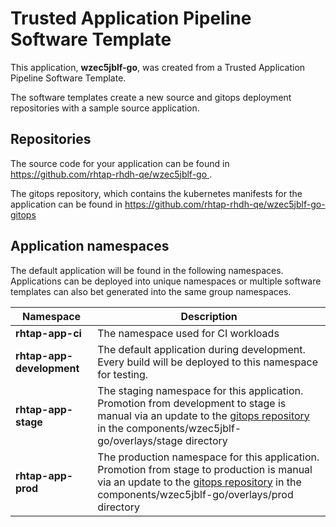 # Trusted Application Pipeline Software Template

This application, **wzec5jblf-go**, was created from a Trusted Application Pipeline Software Template.

The software templates create a new source and gitops deployment repositories with a sample source application. 

## Repositories

The source code for your application can be found in [https://github.com/rhtap-rhdh-qe/wzec5jblf-go ](https://github.com/rhtap-rhdh-qe/wzec5jblf-go ).
 
The gitops repository, which contains the kubernetes manifests for the application can be found in 
[https://github.com/rhtap-rhdh-qe/wzec5jblf-go-gitops ](https://github.com/rhtap-rhdh-qe/wzec5jblf-go-gitops ) 

## Application namespaces 

The default application will be found in the following namespaces. Applications can be deployed into unique namespaces or multiple software templates can also bet generated into the same group namespaces.  

|  Namespace   |  Description   |  
| -------- | -------- |
| **rhtap-app-ci** | The namespace used for CI workloads |
| **rhtap-app-development** | The default application during development. Every build will be deployed to this namespace for testing. |
| **rhtap-app-stage** | The staging namespace for this application. Promotion from development to stage is manual via an update to the [gitops repository](https://github.com/rhtap-rhdh-qe/wzec5jblf-go-gitops ) in the components/wzec5jblf-go/overlays/stage directory |
| **rhtap-app-prod** | The production namespace for this application. Promotion from stage to production is manual via an update to the [gitops repository](https://github.com/rhtap-rhdh-qe/wzec5jblf-go-gitops ) in the components/wzec5jblf-go/overlays/prod directory |